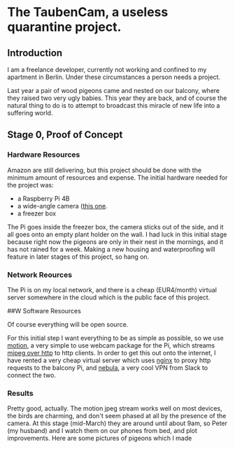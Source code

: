 # The TaubenCam, a useless quarantine project.

## Introduction

I am a freelance developer, currently not working and confined to my apartment in Berlin. Under these circumstances a person needs a project.

Last year a pair of wood pigeons came and nested on our balcony, where they raised two very ugly babies. This year they are back, and of course the natural thing to do is to attempt to broadcast this miracle of new life into a suffering world.

## Stage 0, Proof of Concept

### Hardware Resources

Amazon are still delivering, but this project should be done with the minimum amount of resources and expense. The initial hardware needed for the project was:

- a Raspberry Pi 4B
- a wide-angle camera ([this one](https://www.amazon.de/gp/product/B01ER2SMHY/ref=ppx_yo_dt_b_asin_title_o09_s00?ie=UTF8&psc=1).
- a freezer box

The Pi goes inside the freezer box, the camera sticks out of the side, and it all goes onto an empty plant holder on the wall. I had luck in this initial stage because right now the pigeons are only in their nest in the mornings, and it has not rained for a week. Making a new housing and waterproofing will feature in later stages of this project, so hang on.

### Network Reources
The Pi is on my local network, and there is a cheap (EUR4/month) virtual server somewhere in the cloud which is the public face of this project.

##W Software Resources

Of course everything will be open source.

For this initial step I want everything to be as simple as possible, so we use [motion](https://motion-project.github.io/), a very simple to use webcam package for the Pi, which streams  [mjpeg over http](https://en.wikipedia.org/wiki/Motion_JPEG#M-JPEG_over_HTTP) to http clients. In order to get this out onto the internet, I have rented a very cheap virtual server which uses [nginx](https://www.nginx.com/) to proxy http requests to the balcony Pi, and [nebula](https://github.com/slackhq/nebula), a very cool VPN from Slack to connect the two.

### Results

Pretty good, actually. The motion jpeg stream works well on most devices, the birds are charming, and don't seem phased at all by the presence of the camera. At this stage (mid-March) they are around until about 9am, so Peter (my husband) and I watch them on our phones from bed, and plot improvements. Here are some pictures of pigeons which I made

